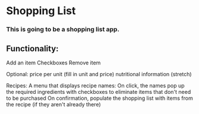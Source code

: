 # Shopping List

### This is going to be a shopping list app.

## Functionality:
Add an item
Checkboxes
Remove item

Optional:
    price per unit (fill in unit and price)
    nutritional information (stretch)


Recipes:
    A menu that displays recipe names:
        On click, the names pop up the required ingredients with checkboxes to eliminate items that don't need to be purchased
        On confirmation, populate the shopping list with items from the recipe (if they aren't already there)
        